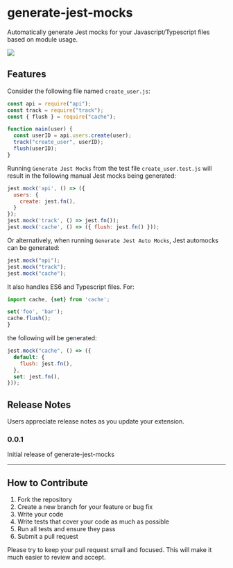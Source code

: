# generate-jest-mocks

Automatically generate Jest mocks for your Javascript/Typescript files based on module usage.

![](https://github.com/codedependant/vscode-generate-jest-mocks/demo.gif)

## Features

Consider the following file named `create_user.js`:

```js
const api = require("api");
const track = require("track");
const { flush } = require("cache");

function main(user) {
  const userID = api.users.create(user);
  track("create_user", userID);
  flush(userID);
}
```

Running `Generate Jest Mocks` from the test file `create_user.test.js` will result in the following manual Jest mocks being generated:

```js
jest.mock('api', () => ({
  users: {
    create: jest.fn(),
  }
});
jest.mock('track', () => jest.fn());
jest.mock('cache', () => ({ flush: jest.fn() }));

```

Or alternatively, when running `Generate Jest Auto Mocks`, Jest automocks can be generated:

```js
jest.mock("api");
jest.mock("track");
jest.mock("cache");
```

It also handles ES6 and Typescript files. For:

```ts
import cache, {set} from 'cache';

set('foo', 'bar');
cache.flush();
}
```

the following will be generated:

```js
jest.mock("cache", () => ({
  default: {
    flush: jest.fn(),
  },
  set: jest.fn(),
}));
```

## Release Notes

Users appreciate release notes as you update your extension.

### 0.0.1

Initial release of generate-jest-mocks

---

## How to Contribute

1. Fork the repository
2. Create a new branch for your feature or bug fix
3. Write your code
4. Write tests that cover your code as much as possible
5. Run all tests and ensure they pass
6. Submit a pull request

Please try to keep your pull request small and focused. This will make it much easier to review and accept.
